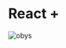 # React +

![obys](https://github.com/poojahooda22/obys-clone/assets/91055527/45f07d87-54a5-48ea-abdb-4d6378fead0a)
